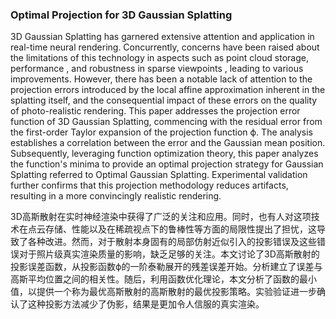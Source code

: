 ### Optimal Projection for 3D Gaussian Splatting

3D Gaussian Splatting has garnered extensive attention and application in real-time neural rendering. Concurrently, concerns have been raised about the limitations of this technology in aspects such as point cloud storage, performance , and robustness in sparse viewpoints , leading to various improvements. However, there has been a notable lack of attention to the projection errors introduced by the local affine approximation inherent in the splatting itself, and the consequential impact of these errors on the quality of photo-realistic rendering. This paper addresses the projection error function of 3D Gaussian Splatting, commencing with the residual error from the first-order Taylor expansion of the projection function ϕ. The analysis establishes a correlation between the error and the Gaussian mean position. Subsequently, leveraging function optimization theory, this paper analyzes the function's minima to provide an optimal projection strategy for Gaussian Splatting referred to Optimal Gaussian Splatting. Experimental validation further confirms that this projection methodology reduces artifacts, resulting in a more convincingly realistic rendering.

3D高斯散射在实时神经渲染中获得了广泛的关注和应用。同时，也有人对这项技术在点云存储、性能以及在稀疏视点下的鲁棒性等方面的局限性提出了担忧，这导致了各种改进。然而，对于散射本身固有的局部仿射近似引入的投影错误及这些错误对于照片级真实渲染质量的影响，缺乏足够的关注。本文讨论了3D高斯散射的投影误差函数，从投影函数ϕ的一阶泰勒展开的残差误差开始。分析建立了误差与高斯平均位置之间的相关性。随后，利用函数优化理论，本文分析了函数的最小值，以提供一个称为最优高斯散射的高斯散射的最优投影策略。实验验证进一步确认了这种投影方法减少了伪影，结果是更加令人信服的真实渲染。
